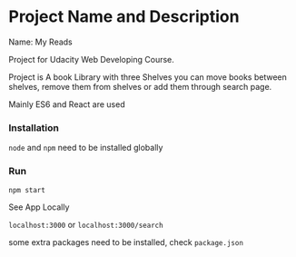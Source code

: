 # Project Name and Description

Name: My Reads

Project for Udacity Web Developing Course.

Project is A book Library with three Shelves you can move books between shelves, remove them from shelves or 
add them through search page.

Mainly ES6 and React are used


### Installation 

`node` and `npm` need to be installed globally 

### Run 

`npm start`

See App Locally

`localhost:3000`
or
`localhost:3000/search`

some extra packages need to be installed, check `package.json` 
